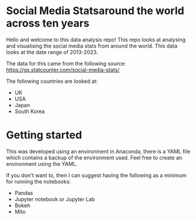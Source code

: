 # Social Media Statsaround the world across ten years

Hello and welcome to this data analysis repo! This repo looks at analysing and visualising the social media stats from around the world. This data looks at the date range of 2013-2023.

The data for this came from the following source:
https://gs.statcounter.com/social-media-stats/

The following countries are looked at:
- UK
- USA
- Japan
- South Korea

# Getting started

This was developed using an environment in Anaconda, there is a YAML file which contains a backup of the environment used. Feel free to create an environment using the YAML.

If you don't want to, then I can suggest having the following as a minimum for running the notebooks:
- Pandas
- Jupyter notebook or Jupyter Lab
- Bokeh
- Mito
